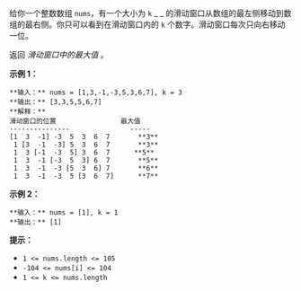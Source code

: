 给你一个整数数组 `nums`，有一个大小为 `k` _ _ 的滑动窗口从数组的最左侧移动到数组的最右侧。你只可以看到在滑动窗口内的 `k`
个数字。滑动窗口每次只向右移动一位。

返回 _滑动窗口中的最大值_ 。



**示例 1：**

    
    
    **输入：** nums = [1,3,-1,-3,5,3,6,7], k = 3
    **输出：** [3,3,5,5,6,7]
    **解释：**
    滑动窗口的位置                最大值
    ---------------               -----
    [1  3  -1] -3  5  3  6  7       **3**
     1 [3  -1  -3] 5  3  6  7       **3**
     1  3 [-1  -3  5] 3  6  7      **5**
     1  3  -1 [-3  5  3] 6  7       **5**
     1  3  -1  -3 [5  3  6] 7       **6**
     1  3  -1  -3  5 [3  6  7]      **7**
    

**示例 2：**

    
    
    **输入：** nums = [1], k = 1
    **输出：** [1]
    



**提示：**

  * `1 <= nums.length <= 105`
  * `-104 <= nums[i] <= 104`
  * `1 <= k <= nums.length`

